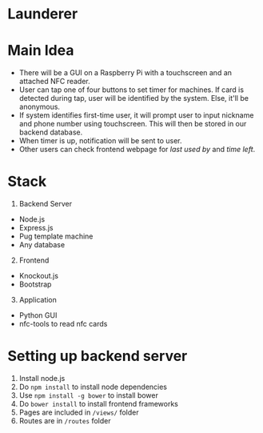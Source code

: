 # Launderer

# Main Idea
* There will be a GUI on a Raspberry Pi with a touchscreen and an attached NFC reader.
* User can tap one of four buttons to set timer for machines. If card is detected during tap, user will be identified by the system. Else, it'll be anonymous.
* If system identifies first-time user, it will prompt user to input nickname and phone number using touchscreen. This will then be stored in our backend database.
* When timer is up, notification will be sent to user.
* Other users can check frontend webpage for *last used by* and *time left*.

# Stack
1. Backend Server
 * Node.js
 * Express.js
 * Pug template machine
 * Any database
2. Frontend
 * Knockout.js
 * Bootstrap
3. Application
 * Python GUI
 * nfc-tools to read nfc cards

# Setting up backend server
1. Install node.js
2. Do `npm install` to install node dependencies
3. Use `npm install -g bower` to install bower
4. Do `bower install` to install frontend frameworks
5. Pages are included in `/views/` folder
6. Routes are in `/routes` folder